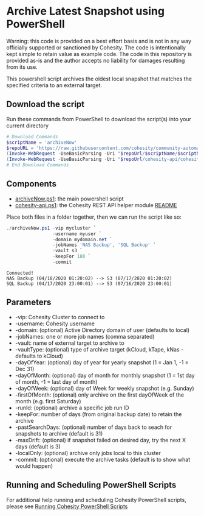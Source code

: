 # Archive Latest Snapshot using PowerShell

Warning: this code is provided on a best effort basis and is not in any way officially supported or sanctioned by Cohesity. The code is intentionally kept simple to retain value as example code. The code in this repository is provided as-is and the author accepts no liability for damages resulting from its use.

This powershell script archives the oldest local snapshot that matches the specified criteria to an external target.

## Download the script

Run these commands from PowerShell to download the script(s) into your current directory

```powershell
# Download Commands
$scriptName = 'archiveNow'
$repoURL = 'https://raw.githubusercontent.com/cohesity/community-automation-samples/main/powershell'
(Invoke-WebRequest -UseBasicParsing -Uri "$repoUrl/$scriptName/$scriptName.ps1").content | Out-File "$scriptName.ps1"; (Get-Content "$scriptName.ps1") | Set-Content "$scriptName.ps1"
(Invoke-WebRequest -UseBasicParsing -Uri "$repoUrl/cohesity-api/cohesity-api.ps1").content | Out-File cohesity-api.ps1; (Get-Content cohesity-api.ps1) | Set-Content cohesity-api.ps1
# End Download Commands
```

## Components

* [archiveNow.ps1](https://raw.githubusercontent.com/cohesity/community-automation-samples/main/powershell/archiveNow/archiveNow.ps1): the main powershell script
* [cohesity-api.ps1](https://raw.githubusercontent.com/cohesity/community-automation-samples/main/powershell/cohesity-api/cohesity-api.ps1): the Cohesity REST API helper module [README](https://github.com/cohesity/community-automation-samples/tree/main/powershell/cohesity-api)

Place both files in a folder together, then we can run the script like so:

```powershell
./archiveNow.ps1 -vip mycluster `
                 -username myuser `
                 -domain mydomain.net `
                 -jobNames 'NAS Backup', 'SQL Backup' `
                 -vault s3 `
                 -keepFor 180 `
                 -commit
```

```text
Connected!
NAS Backup (04/18/2020 01:20:02) --> S3 (07/17/2020 01:20:02)
SQL Backup (04/17/2020 23:00:01) --> S3 (07/16/2020 23:00:01)
```

## Parameters

* -vip: Cohesity Cluster to connect to
* -username: Cohesity username
* -domain: (optional) Active Directory domain of user (defaults to local)
* -jobNames: one or more job names (comma separated)
* -vault: name of external target to archive to
* -vaultType: (optional) type of archive target (kCloud, kTape, kNas - defaults to kCloud)
* -dayOfYear: (optional) day of year for yearly snapshot (1 = Jan 1, -1 = Dec 31)
* -dayOfMonth: (optional) day of month for monthly snapshot (1 = 1st day of month, -1 = last day of month)
* -dayOfWeek: (optional) day of Week for weekly snapshot (e.g. Sunday)
* -firstOfMonth: (optional) only archive on the first dayOfWeek of the month (e.g. first Saturday)
* -runId: (optional) archive a specific job run ID
* -keepFor: number of days (from original backup date) to retain the archive
* -pastSearchDays: (optional) number of days back to seach for snapshots to archive (default is 31)
* -maxDrift: (optional) if snapshot failed on desired day, try the next X days (default is 3)
* -localOnly: (optional) archive only jobs local to this cluster
* -commit: (optional) execute the archive tasks (default is to show what would happen)

## Running and Scheduling PowerShell Scripts

For additional help running and scheduling Cohesity PowerShell scripts, please see [Running Cohesity PowerShell Scripts](https://github.com/bseltz-cohesity/scripts/blob/master/powershell/Running%20Cohesity%20PowerShell%20Scripts.pdf)
